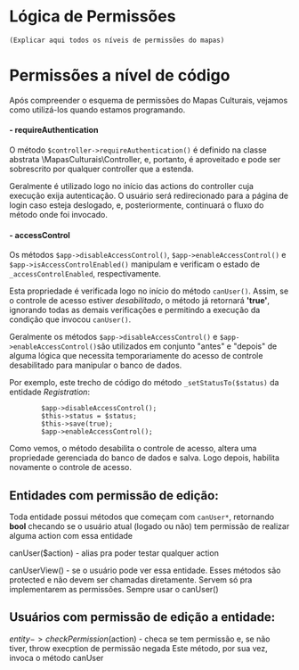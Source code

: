 # Lógica de Permissões
    (Explicar aqui todos os níveis de permissões do mapas)
# Permissões a nível de código

Após compreender o esquema de permissões do Mapas Culturais, vejamos como utilizá-los quando estamos programando.

#### - requireAuthentication
O método `$controller->requireAuthentication()` é definido na classe abstrata \MapasCulturais\Controller, e, portanto,
é aproveitado e pode ser sobrescrito por qualquer controller que a estenda.

Geralmente é utilizado logo no início das actions do controller cuja execução exija autenticação.
O usuário será redirecionado para a página de login caso esteja deslogado, e, posteriormente, continuará o fluxo do método onde foi invocado.

#### - accessControl
Os métodos `$app->disableAccessControl()`, `$app->enableAccessControl()` e `$app->isAccessControlEnabled()` manipulam e verificam o estado
de `_accessControlEnabled`, respectivamente.

Esta propriedade é verificada logo no início do método `canUser()`. 
Assim, se o controle de acesso estiver *desabilitado*, o método já retornará **'true'**, ignorando todas as demais verificações e permitindo a execução da condição que invocou `canUser()`.
 

Geralmente os métodos `$app->disableAccessControl()` e `$app->enableAccessControl()`são utilizados em conjunto
"antes" e "depois" de alguma lógica que necessita temporariamente do acesso de controle desabilitado para manipular o banco de dados.

Por exemplo, este trecho de código do método `_setStatusTo($status)` da entidade *Registration*:

            $app->disableAccessControl();
            $this->status = $status;
            $this->save(true);
            $app->enableAccessControl();

Como vemos, o método desabilita o controle de acesso, altera uma propriedade gerenciada do banco de dados e salva. Logo depois, habilita novamente o controle de acesso.


## Entidades com permissão de edição:
Toda entidade possui métodos que começam com `canUser*`, retornando **bool** checando se o usuário atual (logado ou não) tem permissão de realizar alguma action com essa entidade

canUser($action) - alias pra poder testar qualquer action

canUserView() - se o usuário pode ver essa entidade. Esses métodos são protected e não devem ser chamadas diretamente. Servem só pra implementarem as permissões. Sempre usar o canUser()

## Usuários com permissão de edição a entidade:

$entity->checkPermission($action) - checa se tem permissão e, se não tiver, throw execption de permissão negada
Este método, por sua vez, invoca o método canUser
